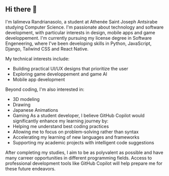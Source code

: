 ## Hi there 👋

I'm Ialimeva Randrianasolo, a student at Athenée Saint Joseph Antsirabe studying Computer Science. I'm passionate about technology and software development, with particular interests in design, mobile apps and game developpement.
I'm currently pursuing my license degree in Software Engeneering, where I've been developing skills in Python, JavaScript,
Django, Tailwind CSS and React Native.

My technical interests include:
 - Building practical UI/UX designs that prioritize the user
 - Exploring game developpement and game AI
 - Mobile app development

Beyond coding, I'm also interested in:
 - 3D modeling
 - Drawing
 - Japanese Animations
 - Gaming
As a student developer, I believe GitHub Copilot would significantly enhance my learning journey by:
 - Helping me understand best coding practices
 - Allowing me to focus on problem-solving rather than syntax
 - Accelerating my learning of new languages and frameworks
 - Supporting my academic projects with intelligent code suggestions

After completing my studies, I aim to be as polyvalent as possible and have many carreer opportunities in different programming fields. Access to professional development tools like GitHub Copilot will help prepare me for these future endeavors.
